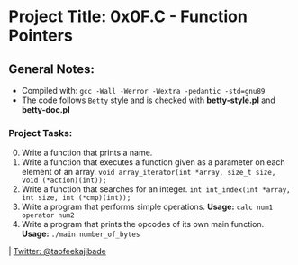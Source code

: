 # Project Title: 0x0F.C - Function Pointers

## General Notes:
+ Compiled with: `gcc -Wall -Werror -Wextra -pedantic -std=gnu89`
+ The code follows `Betty` style and is checked with **betty-style.pl** and **betty-doc.pl** 

### Project Tasks:
0. Write a function that prints a name.
1. Write a function that executes a function given as a parameter on each element of an array. 
`void array_iterator(int *array, size_t size, void (*action)(int));`
2. Write a function that searches for an integer. `int int_index(int *array, int size, int (*cmp)(int));`
3. Write a program that performs simple operations. **Usage:** `calc num1 operator num2`
4. Write a program that prints the opcodes of its own main function. **Usage:** `./main number_of_bytes`  

| [Twitter: @taofeekajibade](https://www.twitter.com/taofeekajibade) 
